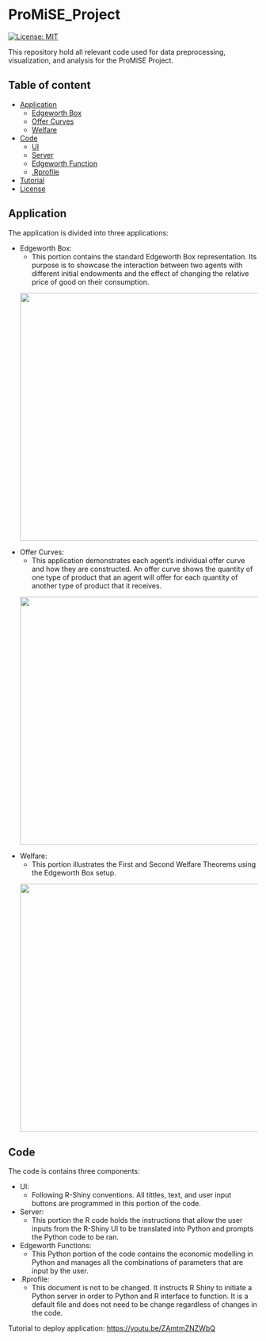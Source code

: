 # ProMiSE_Project

[![License: MIT](https://img.shields.io/badge/License-MIT-yellow.svg)](https://opensource.org/licenses/MIT)

This repository hold all relevant code used for data preprocessing, visualization, and analysis for the ProMiSE Project.

## Table of content

- [Application](#application)
    - [Edgeworth Box](#edgeworth-box)
    - [Offer Curves](#offer-curves)
    - [Welfare](#welfare)
- [Code](#code)
    - [UI](#ui)
    - [Server](#server)
    - [Edgeworth Function](#edgeworth-functions)
    - [.Rprofile](#git-ignore)
- [Tutorial](#tutorial)
- [License](#license)


## Application

The application is divided into three applications:

- Edgeworth Box:
    - This portion contains the standard Edgeworth Box representation. Its purpose is to showcase the interaction between two agents with different initial endowments and the effect of changing the relative price of good on their consumption.  
    <p align="center">
      <img src="https://github.com/sas8465/Edgeworth-Box-Shiny-App/blob/main/images/Edgeworth%20Box.png" width="850" height="500" />
    </p>
- Offer Curves:
    - This application demonstrates each agent’s individual offer curve and how they are constructed. An offer curve shows the quantity of one type of product that an agent will offer for each quantity of another type of product that it receives.
    <p align="center">
      <img src="https://github.com/sas8465/Edgeworth-Box-Shiny-App/blob/main/images/Offer%20Curves.png" width="850" height="500" />
    </p>
- Welfare:
    - This portion illustrates the First and Second Welfare Theorems using the Edgeworth Box setup.
    <p align="center">
      <img src="https://github.com/sas8465/Edgeworth-Box-Shiny-App/blob/main/images/Welfare.png" width="850" height="500" />
    </p>

## Code

The code is contains three components:

- UI:
    - Following R-Shiny conventions. All tittles, text, and user input buttons are programmed in this portion of the code. 
- Server:
    - This portion the R code holds the instructions that allow the user inputs from the R-Shiny UI to be translated into Python and prompts the Python code to be ran.  
- Edgeworth Functions:
    - This Python portion of the code contains the economic modelling in Python and manages all the combinations of parameters that are input by the user.  
- .Rprofile:
    - This document is not to be changed. It instructs R Shiny to initiate a Python server in order to Python and R interface to function. It is a default file and does not need to be change regardless of changes in the code.  

Tutorial to deploy application: https://youtu.be/ZAmtmZNZWbQ
